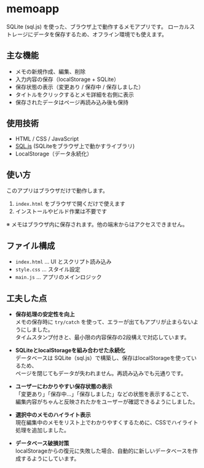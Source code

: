# memoapp

SQLite (sql.js) を使った、ブラウザ上で動作するメモアプリです。
ローカルストレージにデータを保存するため、オフライン環境でも使えます。

## 主な機能

- メモの新規作成、編集、削除
- 入力内容の保存（localStorage + SQLite）
- 保存状態の表示（変更あり / 保存中 / 保存しました）
- タイトルをクリックするとメモ詳細を右側に表示
- 保存されたデータはページ再読み込み後も保持

## 使用技術

- HTML / CSS / JavaScript
- [SQL.js](https://github.com/sql-js/sql.js) (SQLiteをブラウザ上で動かすライブラリ)
- LocalStorage（データ永続化）

## 使い方

このアプリはブラウザだけで動作します。

1. `index.html` をブラウザで開くだけで使えます
2. インストールやビルド作業は不要です

※ メモはブラウザ内に保存されます。他の端末からはアクセスできません。

## ファイル構成

- `index.html` … UI とスクリプト読み込み
- `style.css` … スタイル設定
- `main.js` … アプリのメインロジック

## 工夫した点

- **保存処理の安定性を向上**  
  メモの保存時に `try/catch` を使って、エラーが出てもアプリが止まらないようにしました。  
  タイムスタンプ付きと、最小限の内容保存の2段構えで対応しています。

- **SQLiteとlocalStorageを組み合わせた永続化**  
  データベースは SQLite（sql.js）で構築し、保存はlocalStorageを使っているため、  
  ページを閉じてもデータが失われません。再読み込みでも元通りです。

- **ユーザーにわかりやすい保存状態の表示**  
  「変更あり」「保存中...」「保存しました」などの状態を表示することで、  
  編集内容がちゃんと反映されたかをユーザーが確認できるようにしました。

- **選択中のメモのハイライト表示**  
  現在編集中のメモをリスト上でわかりやすくするために、CSSでハイライト処理を追加しました。

- **データベース破損対策**  
  localStorageからの復元に失敗した場合、自動的に新しいデータベースを作成するようにしています。


